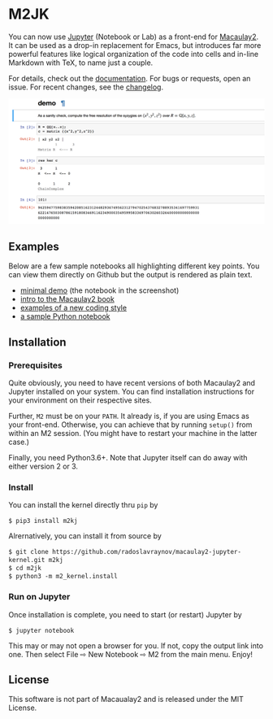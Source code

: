 # M2JK

You can now use [Jupyter](http://www.jupyter.org) (Notebook or Lab) as a front-end for [Macaulay2](http://faculty.math.illinois.edu/Macaulay2/).
It can be used as a drop-in replacement for Emacs,
but introduces far more powerful features like
logical organization of the code into cells and in-line Markdown with TeX,
to name just a couple.

For details, check out the [documentation](http://m2jk.rtfd.io).
For bugs or requests, open an issue.
For recent changes, see the [changelog](CHANGELOG.md).

![](/demo/screenshot.png)

## Examples

Below are a few sample notebooks all highlighting different key points.
You can view them directly on Github but the output is rendered as plain text.

* [minimal demo](demo/minimal.ipynb) (the notebook in the screenshot)
* [intro to the Macaulay2 book](demo/m2book.ipynb)
* [examples of a new coding style](demo/newstyle.ipynb)
* [a sample Python notebook](demo/demo-python.ipynb)

## Installation

### Prerequisites

Quite obviously, you need to have recent versions of both Macaulay2 and Jupyter installed on your system.
You can find installation instructions for your environment on their respective sites.

Further, `M2` must be on your `PATH`. It already is, if you are using Emacs as your front-end.
Otherwise, you can achieve that by running `setup()` from within an M2 session.
(You might have to restart your machine in the latter case.)

Finally, you need Python3.6+. Note that Jupyter itself can do away with either version 2 or 3.

### Install

You can install the kernel directly thru `pip` by

```
$ pip3 install m2kj
```

Alrernatively, you can install it from source by

```
$ git clone https://github.com/radoslavraynov/macaulay2-jupyter-kernel.git m2kj
$ cd m2jk
$ python3 -m m2_kernel.install
```

### Run on Jupyter

Once installation is complete, you need to start (or restart) Jupyter by

```
$ jupyter notebook
```

This may or may not open a browser for you. If not, copy the output link into one.
Then select File ⇨ New Notebook ⇨ M2 from the main menu.
Enjoy!

## License

This software is not part of Macaualay2 and is released under the MIT License.
